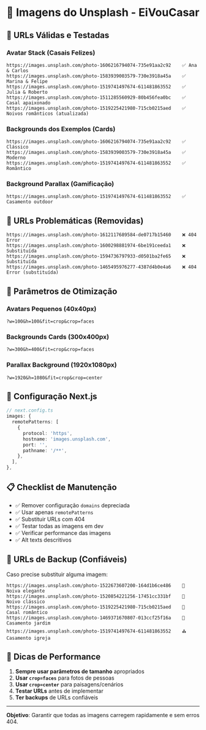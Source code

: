 # 📸 Imagens do Unsplash - EiVouCasar

## 🔧 **URLs Válidas e Testadas**

### **Avatar Stack (Casais Felizes)**
```
https://images.unsplash.com/photo-1606216794074-735e91aa2c92    ✅ Ana & Carlos
https://images.unsplash.com/photo-1583939003579-730e3918a45a    ✅ Marina & Felipe  
https://images.unsplash.com/photo-1519741497674-611481863552    ✅ Julia & Roberto
https://images.unsplash.com/photo-1511285560929-80b456fea0bc    ✅ Casal apaixonado
https://images.unsplash.com/photo-1519225421980-715cb0215aed    ✅ Noivos românticos (atualizada)
```

### **Backgrounds dos Exemplos (Cards)**
```
https://images.unsplash.com/photo-1606216794074-735e91aa2c92    ✅ Clássico
https://images.unsplash.com/photo-1583939003579-730e3918a45a    ✅ Moderno
https://images.unsplash.com/photo-1519741497674-611481863552    ✅ Romântico
```

### **Background Parallax (Gamificação)**
```
https://images.unsplash.com/photo-1519741497674-611481863552    ✅ Casamento outdoor
```

## 🚫 **URLs Problemáticas (Removidas)**
```
https://images.unsplash.com/photo-1612117689584-de0717b15460    ❌ 404 Error
https://images.unsplash.com/photo-1600298881974-6be191ceeda1    ❌ Substituída
https://images.unsplash.com/photo-1594736797933-d0501ba2fe65    ❌ Substituída
https://images.unsplash.com/photo-1465495976277-4387d4b0e4a6    ❌ 404 Error (substituída)
```

## 🎯 **Parâmetros de Otimização**

### **Avatars Pequenos (40x40px)**
```
?w=100&h=100&fit=crop&crop=faces
```

### **Backgrounds Cards (300x400px)**
```
?w=300&h=400&fit=crop&crop=faces
```

### **Parallax Background (1920x1080px)**
```
?w=1920&h=1080&fit=crop&crop=center
```

## 🔧 **Configuração Next.js**

```typescript
// next.config.ts
images: {
  remotePatterns: [
    {
      protocol: 'https',
      hostname: 'images.unsplash.com',
      port: '',
      pathname: '/**',
    },
  ],
},
```

## 📋 **Checklist de Manutenção**

- ✅ Remover configuração `domains` depreciada
- ✅ Usar apenas `remotePatterns`  
- ✅ Substituir URLs com 404
- ✅ Testar todas as imagens em dev
- ✅ Verificar performance das imagens
- ✅ Alt texts descritivos

## 🚀 **URLs de Backup (Confiáveis)**

Caso precise substituir alguma imagem:

```
https://images.unsplash.com/photo-1522673607200-164d1b6ce486    👰 Noiva elegante
https://images.unsplash.com/photo-1520854221256-17451cc331bf    🤵 Noivo clássico  
https://images.unsplash.com/photo-1519225421980-715cb0215aed    💑 Casal romântico
https://images.unsplash.com/photo-1469371670807-013ccf25f16a    🌸 Casamento jardim
https://images.unsplash.com/photo-1519741497674-611481863552    ⛪ Casamento igreja
```

## 🎨 **Dicas de Performance**

1. **Sempre usar parâmetros de tamanho** apropriados
2. **Usar `crop=faces`** para fotos de pessoas
3. **Usar `crop=center`** para paisagens/cenários
4. **Testar URLs** antes de implementar
5. **Ter backups** de URLs confiáveis

---

**Objetivo**: Garantir que todas as imagens carregem rapidamente e sem erros 404. 